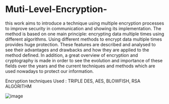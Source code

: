 # Muti-Level-Encryption-

this work aims to introduce a technique using multiple encryption processes to improve security in communication and showing its implementation. The method is based on one main principle: encrypting data multiple times using different algorithms. Using different methods to encrypt data multiple times provides huge protection. 
These features are described and analysed to see their advantages and drawbacks and how they are applied to the method defined. In addition, a great overview of encryption and cryptography is made in order to see the evolution and importance of these fields over the years and the current techniques and methods which are used nowadays to protect our information.



Encryption techniques Used : TRIPLE DES, AES, BLOWFISH, RSA ALGORITHM


![image](https://user-images.githubusercontent.com/91458980/230710014-d1d21013-684b-4922-9216-6e22b50002a0.png)
